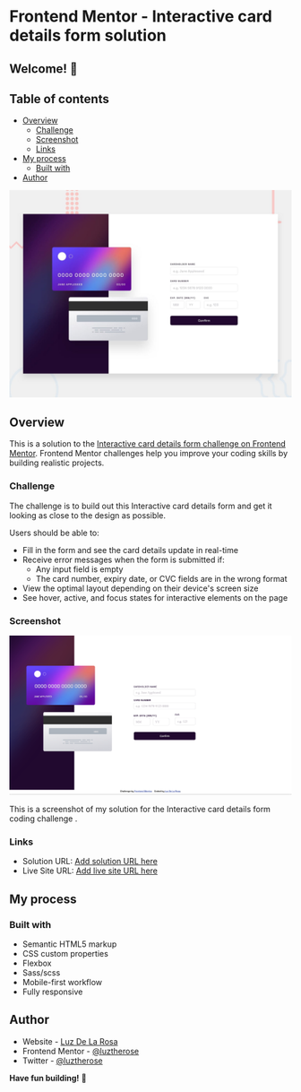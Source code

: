 # Frontend Mentor - Interactive card details form solution

## Welcome! 👋
## Table of contents

- [Overview](#overview)
  - [Challenge](#the-challenge)
  - [Screenshot](#screenshot)
  - [Links](#links)
- [My process](#my-process)
  - [Built with](#built-with)
- [Author](#author)


![Design preview for the Interactive card details form coding challenge](./design/desktop-preview.jpg)
## Overview
This is a solution to the [Interactive card details form challenge on Frontend Mentor](https://www.frontendmentor.io/challenges/interactive-card-details-form-XpS8cKZDWw). Frontend Mentor challenges help you improve your coding skills by building realistic projects. 
### Challenge
The challenge is to build out this Interactive card details form and get it looking as close to the design as possible.

Users should be able to:
- Fill in the form and see the card details update in real-time
- Receive error messages when the form is submitted if:
  - Any input field is empty
  - The card number, expiry date, or CVC fields are in the wrong format
- View the optimal layout depending on their device's screen size
- See hover, active, and focus states for interactive elements on the page

### Screenshot

![solution preview for the Interactive card details form coding challenge](./images/screenshot.jpg)

This is a screenshot of my solution for the Interactive card details form coding challenge . 

### Links

- Solution URL: [Add solution URL here](https://github.com/luztherose/interactive-card-details-form-solution)
- Live Site URL: [Add live site URL here](https://github.com/luztherose/interactive-card-details-form-solution/)

## My process

### Built with

- Semantic HTML5 markup
- CSS custom properties
- Flexbox
- Sass/scss
- Mobile-first workflow
- Fully responsive
## Author

- Website - [Luz De La Rosa](https://luztherose.github.io/portfolio/)
- Frontend Mentor - [@luztherose](https://www.frontendmentor.io/profile/luztherose)
- Twitter - [@luztherose](https://twitter.com/luztherose)

**Have fun building!** 🚀